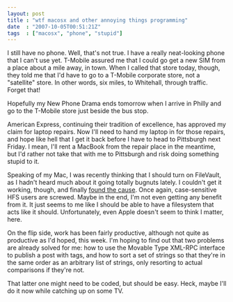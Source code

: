 ```yaml
---
layout: post
title : "wtf macosx and other annoying things programming"
date  : "2007-10-05T00:51:21Z"
tags  : ["macosx", "phone", "stupid"]
---
```

I still have no phone.  Well, that's not true.  I have a really neat-looking
phone that I can't use yet.  T-Mobile assured me that I could go get a new SIM
from a place about a mile away, in town.  When I called that store today,
though, they told me that I'd have to go to a T-Mobile corporate store, not a
"satellite" store.  In other words, six miles, to Whitehall, through traffic.
Forget that!

Hopefully my New Phone Drama ends tomorrow when I arrive in Philly and go to
the T-Mobile store just beside the bus stop.

American Express, continuing their tradition of excellence, has approved my
claim for laptop repairs.  Now I'll need to hand my laptop in for those
repairs, and hope like hell that I get it back before I have to head to
Pittsburgh next Friday.  I mean, I'll rent a MacBook from the repair place in
the meantime, but I'd rather not take that with me to Pittsburgh and risk doing
something stupid to it.

Speaking of my Mac, I was recently thinking that I should turn on FileVault, as
I hadn't heard much about it going totally bugnuts lately.  I couldn't get it
working, though, and finally [found the
cause](http://blog.innerewut.de/2005/05/13/apple-filevault-annoyances).  Once
again, case-sensitive HFS users are screwed.  Maybe in the end, I'm not even
getting any benefit from it.  It just seems to me like I should be able to have
a filesystem that acts like it should.  Unfortunately, even Apple doesn't seem
to think I matter, here.

On the flip side, work has been fairly productive, although not quite as
productive as I'd hoped, this week.  I'm hoping to find out that two problems
are already solved for me: how to use the Movable Type XML-RPC interface to
publish a post with tags, and how to sort a set of strings so that they're in
the same order as an arbitrary list of strings, only resorting to actual
comparisons if they're not.

That latter one might need to be coded, but should be easy.  Heck, maybe I'll
do it now while catching up on some TV.

